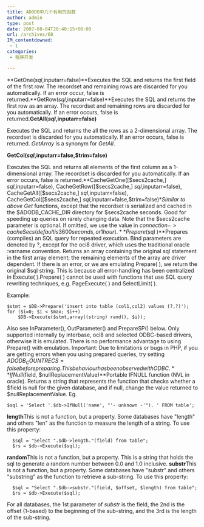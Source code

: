 ```yaml
---
title: ADODB中几个有用的函数
author: admin
type: post
date: 2007-08-04T20:40:15+00:00
url: /archives/68
IM_contentdowned:
 - 1
categories:
 - 程序开发

---
```

**GetOne($sql,$inputarr=false)**Executes the SQL and returns the first field of the first row. The recordset and remaining rows are discarded for you automatically. If an error occur, false is returned.**GetRow($sql,$inputarr=false)**Executes the SQL and returns the first row as an array. The recordset and remaining rows are discarded for you automatically. If an error occurs, false is returned.**GetAll($sql,$inputarr=false)**

Executes the SQL and returns the all the rows as a 2-dimensional array. The recordset is discarded for you automatically. If an error occurs, false is returned. _GetArray_ is a synonym for _GetAll_.

**GetCol($sql,$inputarr=false,$trim=false)**

Executes the SQL and returns all elements of the first column as a 1-dimensional array. The recordset is discarded for you automatically. If an error occurs, false is returned.**CacheGetOne([$secs2cache,] $sql,$inputarr=false), CacheGetRow([$secs2cache,] $sql,$inputarr=false), CacheGetAll([$secs2cache,] $sql,$inputarr=false), CacheGetCol([$secs2cache,] $sql,$inputarr=false,$trim=false)**Similar to above Get* functions, except that the recordset is serialized and cached in the $ADODB_CACHE_DIR directory for $secs2cache seconds. Good for speeding up queries on rarely changing data. Note that the $secs2cache parameter is optional. If omitted, we use the value in $connection->cacheSecs (default is 3600 seconds, or 1 hour).**Prepare($sql )**Prepares (compiles) an SQL query for repeated execution. Bind parameters are denoted by ?, except for the oci8 driver, which uses the traditional oracle :varname convention. Returns an array containing the original sql statement in the first array element; the remaining elements of the array are driver dependent. If there is an error, or we are emulating Prepare( ), we return the original $sql string. This is because all error-handling has been centralized in Execute( ).Prepare( ) cannot be used with functions that use SQL query rewriting techniques, e.g. PageExecute( ) and SelectLimit( ).

Example:

```
$stmt = $DB->Prepare('insert into table (col1,col2) values (?,?)');
for ($i=0; $i < $max; $i++)
	$DB->Execute($stmt,array((string) rand(), $i));

```

Also see InParameter(), OutParameter() and PrepareSP() below. Only supported internally by interbase, oci8 and selected ODBC-based drivers, otherwise it is emulated. There is no performance advantage to using Prepare() with emulation. Important: Due to limitations or bugs in PHP, if you are getting errors when you using prepared queries, try setting $ADODB_COUNTRECS = false before preparing. This behaviour has been observed with ODBC. **IfNull($field, $nullReplacementValue)**Portable IFNULL function (NVL in oracle). Returns a string that represents the function that checks whether a $field is null for the given database, and if null, change the value returned to $nullReplacementValue. Eg.

```
$sql = 'Select '.$db->IfNull('name', "'- unknown -'"). ' FROM table';
```

**length**This is not a function, but a property. Some databases have "length" and others "len" as the function to measure the length of a string. To use this property:

```
  $sql = "Select ".$db->length."(field) from table";
  $rs = $db->Execute($sql);

```

**random**This is not a function, but a property. This is a string that holds the sql to generate a random number between 0.0 and 1.0 inclusive. **substr**This is not a function, but a property. Some databases have "substr" and others "substring" as the function to retrieve a sub-string. To use this property:

```
  $sql = "Select ".$db->substr."(field, $offset, $length) from table";
  $rs = $db->Execute($sql);

```

For all databases, the 1st parameter of _substr_ is the field, the 2nd is the offset (1-based) to the beginning of the sub-string, and the 3rd is the length of the sub-string.